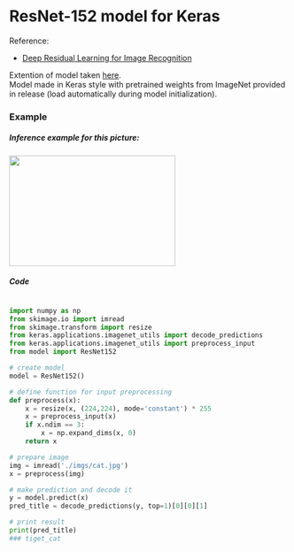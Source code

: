 # ResNet-152 model for Keras

Reference:
- [Deep Residual Learning for Image Recognition](https://arxiv.org/abs/1512.03385)

Extention of model taken [here](https://gist.github.com/flyyufelix/7e2eafb149f72f4d38dd661882c554a6).  
Model made in Keras style with pretrained weights from ImageNet provided in release (load automatically during model initialization).  

### Example  
##### Inference example for this picture:  
<img src="https://github.com/qubvel/ResNet152/blob/master/imgs/cat.jpg" width="300" height="200">

##### Code
```python

import numpy as np
from skimage.io import imread
from skimage.transform import resize
from keras.applications.imagenet_utils import decode_predictions
from keras.applications.imagenet_utils import preprocess_input
from model import ResNet152

# create model
model = ResNet152()

# define function for input preprocessing
def preprocess(x):
    x = resize(x, (224,224), mode='constant') * 255
    x = preprocess_input(x)
    if x.ndim == 3:
        x = np.expand_dims(x, 0)
    return x

# prepare image
img = imread('./imgs/cat.jpg')
x = preprocess(img)

# make prediction and decode it
y = model.predict(x)
pred_title = decode_predictions(y, top=1)[0][0][1]

# print result
print(pred_title)
### tiget_cat
```
